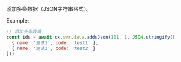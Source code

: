 添加多条数据（JSON字符串格式）。

Example:
```javascript
// 添加多条数据
const ids = await cx.svr.data.addsJson(101, 1, JSON.stringify([
  { name: '测试1', code: 'test1' },
  { name: '测试2', code: 'test2' }
]))
```
